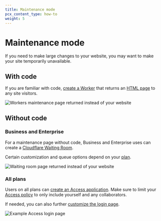 ```yaml
---
title: Maintenance mode
pcx_content_type: how-to
weight: 5
---
```


# Maintenance mode

If you need to make large changes to your website, you may want to make your site temporarily unavailable.

## With code

If you are familiar with code, [create a Worker](/workers/get-started/guide/) that returns an [HTML page](/workers/examples/return-html/) to any site visitors.

![Workers maintenance page returned instead of your website](/images/fundamentals/workers-page.png)

## Without code

### Business and Enterprise

For a maintenance page without code, Business and Enterprise uses can create a [Cloudflare Waiting Room](/waiting-room/how-to/create-waiting-room/).

Certain customization and queue options depend on your [plan](/waiting-room/plans/).

![Waiting room page returned instead of your website](/images/fundamentals/waiting-room-page.png)

### All plans

Users on all plans can [create an Access application](/cloudflare-one/applications/configure-apps/self-hosted-apps/). Make sure to limit your [Access policy](/cloudflare-one/policies/access/policy-management/#create-a-policy) to only include yourself and any collaborators.

If needed, you can also further [customize the login page](/cloudflare-one/identity/login-page/).

![Example Access login page](/images/fundamentals/access-page.png)
